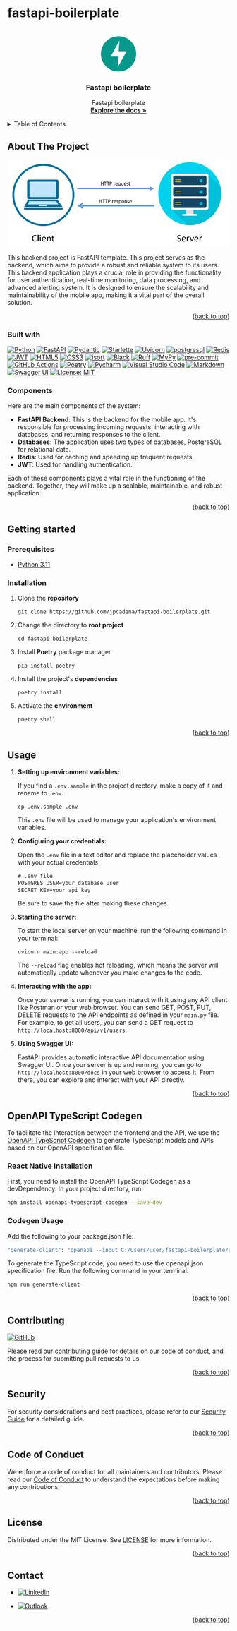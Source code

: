 # fastapi-boilerplate

<!-- Improved compatibility of back to top link: See: https://github.com/othneildrew/Best-README-Template/pull/73 -->
<a name="readme-top"></a>

<!-- PROJECT SHIELDS -->
<!--
*** Markdown "reference style" links for readability.
*** Reference links are enclosed in brackets [ ] instead of parentheses ( ).
-->


<!-- PROJECT LOGO -->
<br />
<div align="center">
  <a href="https://github.com/othneildrew/Best-README-Template">
    <img src="assets/images/logo.png" alt="Logo" width="80" height="80">
  </a>

<h3 align="center">Fastapi boilerplate</h3>

  <p align="center">
    Fastapi boilerplate
    <br />
    <a href="https://github.com/jpcadena/fastapi-boilerplate"><strong>Explore the docs »</strong></a>
    <br />
  </p>
</div>



<!-- TABLE OF CONTENTS -->
<details>
  <summary>Table of Contents</summary>
  <ol>
       <li>
      <a href="#about-the-project">About The Project</a>
      <ul>
        <li><a href="#built-with">Built With</a></li>
      </ul>
    </li>
    <li>
      <a href="#getting-started">Getting Started</a>
      <ul>
        <li><a href="#prerequisites">Prerequisites</a></li>
        <li><a href="#installation">Installation</a></li>
      </ul>
    </li>
    <li><a href="#usage">Usage</a></li>
    <li><a href="#api-documentation">API Documentation</a></li>
    <li><a href="#openapi-typescript-codegen">OpenAPI TypeScript Codegen</a>
      <ul>
        <li><a href="#react-native-installation">React Native Installation</a></li>
        <li><a href="#codegen-usage">Codegen Usage</a></li>
      </ul>
    </li>
    <li><a href="#contributing">Contributing</a></li>
    <li><a href="#security">Security</a></li>
    <li><a href="#code-of-conduct">Code of Conduct</a></li>
    <li><a href="#license">License</a></li>
    <li><a href="#contact">Contact</a></li>  </ol>
</details>



<!-- ABOUT THE PROJECT -->

## About The Project

![Project][project-screenshot]

This backend project is FastAPI template. This project serves as the backend,
which aims to provide a robust and reliable system to its users. This 
backend application plays a crucial role in providing the functionality for 
user authentication, real-time monitoring, data processing, and advanced
alerting system. It is designed to ensure the scalability and 
maintainability of the mobile app, making it a vital part of the overall 
solution.

<p align="right">(<a href="#readme-top">back to top</a>)</p>

### Built with

[![Python][python-shield]][python-url] [![FastAPI][fastapi-shield]][fastapi-url] [![Pydantic][pydantic-shield]][pydantic-url] [![Starlette][starlette-shield]][starlette-url] [![Uvicorn][uvicorn-shield]][uvicorn-url] [![postgresql][postgresql-shield]][postgresql-url] [![Redis][redis-shield]][redis-url] [![JWT][jwt-shield]][jwt-url] [![HTML5][html5-shield]][html5-url] [![CSS3][css3-shield]][css3-url] [![isort][isort-shield]][isort-url] [![Black][black-shield]][black-url] [![Ruff][ruff-shield]][ruff-url] [![MyPy][mypy-shield]][mypy-url] [![pre-commit][pre-commit-shield]][pre-commit-url] [![GitHub Actions][github-actions-shield]][github-actions-url] [![Poetry][poetry-shield]][poetry-url] [![Pycharm][pycharm-shield]][pycharm-url] [![Visual Studio Code][visual-studio-code-shield]][visual-studio-code-url] [![Markdown][markdown-shield]][markdown-url] [![Swagger UI][swagger-ui-shield]][swagger-ui-url] [![License: MIT][license-shield]][license-url]

### Components

Here are the main components of the system:

- **FastAPI Backend**: This is the backend for the mobile app. It's responsible for processing incoming requests, interacting with databases, and returning responses to the client.
- **Databases**: The application uses two types of databases, PostgreSQL for relational data.
- **Redis**: Used for caching and speeding up frequent requests.
- **JWT**: Used for handling authentication.

Each of these components plays a vital role in the functioning of the 
backend. Together, they will make up a scalable, maintainable, and robust 
application.

<p align="right">(<a href="#readme-top">back to top</a>)</p>


<!-- GETTING STARTED -->

## Getting started

### Prerequisites

- [Python 3.11][python-docs]

### Installation

1. Clone the **repository**
   ```
   git clone https://github.com/jpcadena/fastapi-boilerplate.git
   ```
2. Change the directory to **root project**
   ```
   cd fastapi-boilerplate
   ```
3. Install **Poetry** package manager
   ```
   pip install poetry
   ```
4. Install the project's **dependencies**
   ```
   poetry install
   ```
5. Activate the **environment**
   ```
   poetry shell
   ```

<p align="right">(<a href="#readme-top">back to top</a>)</p>


<!-- USAGE EXAMPLES -->

## Usage

1. **Setting up environment variables:**

   If you find a `.env.sample` in the project directory, make a copy of it and rename to `.env`.

   ```
   cp .env.sample .env
   ```

   This `.env` file will be used to manage your application's environment variables.


2. **Configuring your credentials:**

   Open the `.env` file in a text editor and replace the placeholder values with your actual credentials.
   ```
   # .env file
   POSTGRES_USER=your_database_user
   SECRET_KEY=your_api_key
   ```
   Be sure to save the file after making these changes.


3. **Starting the server:**

   To start the local server on your machine, run the following command in your terminal:

   ```
   uvicorn main:app --reload
   ```

   The `--reload` flag enables hot reloading, which means the server will automatically update whenever you make changes to the code.


4. **Interacting with the app:**

   Once your server is running, you can interact with it using any API client like Postman or your web browser. You can send GET, POST, PUT, DELETE requests to the API endpoints as defined in your `main.py` file. For example, to get all users, you can send a GET request to `http://localhost:8000/api/v1/users`.


5. **Using Swagger UI:**

   FastAPI provides automatic interactive API documentation using Swagger UI. Once your server is up and running, you can go to `http://localhost:8000/docs` in your web browser to access it. From there, you can explore and interact with your API directly.

<p align="right">(<a href="#readme-top">back to top</a>)</p>

<!-- OPENAPI TYPESCRIPT CODEGEN -->

## OpenAPI TypeScript Codegen

To facilitate the interaction between the frontend and the API, we use the [OpenAPI TypeScript Codegen](https://github.com/ferdikoomen/openapi-typescript-codegen) to generate TypeScript models and APIs based on our OpenAPI specification file.

### React Native Installation

First, you need to install the OpenAPI TypeScript Codegen as a devDependency. In your project directory, run:

```bash
npm install openapi-typescript-codegen --save-dev
```

### Codegen Usage

Add the following to your package.json file:
```bash
"generate-client": "openapi --input C:/Users/user/fastapi-boilerplate/openapi.json --output . /src/client --client axios"
```

To generate the TypeScript code, you need to use the openapi.json specification file. Run the following command in your terminal:

```bash
npm run generate-client
```

<p align="right">(<a href="#readme-top">back to top</a>)</p>

<!-- CONTRIBUTING -->

## Contributing

[![GitHub][github-shield]][github-url]

Please read our [contributing guide](CONTRIBUTING.md) for details on our code of conduct, and the process for submitting pull requests to us.

<p align="right">(<a href="#readme-top">back to top</a>)</p>

<!-- SECURITY -->

## Security

For security considerations and best practices, please refer to our [Security Guide](SECURITY.md) for a detailed guide.

<p align="right">(<a href="#readme-top">back to top</a>)</p>

<!-- CODE_OF_CONDUCT -->

## Code of Conduct

We enforce a code of conduct for all maintainers and contributors. Please read our [Code of Conduct](CODE_OF_CONDUCT.md) to understand the expectations before making any contributions.

<p align="right">(<a href="#readme-top">back to top</a>)</p>

<!-- LICENSE -->

## License

Distributed under the MIT License. See [LICENSE](LICENSE) for more information.

<p align="right">(<a href="#readme-top">back to top</a>)</p>

<!-- CONTACT -->

## Contact

- [![LinkedIn][linkedin-shield]][linkedin-url]

- [![Outlook][outlook-shield]](mailto:jpcadena@espol.edu.ec?subject=[GitHub]fastapi-boilerplate)

<p align="right">(<a href="#readme-top">back to top</a>)</p>

<!-- MARKDOWN LINKS & IMAGES -->
<!-- https://www.markdownguide.org/basic-syntax/#reference-style-links -->

[project-screenshot]: assets/images/project.png
[python-docs]: https://docs.python.org/3.11/

[linkedin-shield]: https://img.shields.io/badge/linkedin-%230077B5.svg?style=for-the-badge&logo=linkedin&logoColor=white
[outlook-shield]: https://img.shields.io/badge/Microsoft_Outlook-0078D4?style=for-the-badge&logo=microsoft-outlook&logoColor=white
[python-shield]: https://img.shields.io/badge/python-3670A0?style=for-the-badge&logo=python&logoColor=ffdd54
[fastapi-shield]: https://img.shields.io/badge/FastAPI-FFFFFF?style=for-the-badge&logo=fastapi
[pydantic-shield]: https://img.shields.io/badge/Pydantic-FF43A1?style=for-the-badge&logo=pydantic&logoColor=white
[starlette-shield]: https://img.shields.io/badge/Starlette-392939?style=for-the-badge&logo=starlette&logoColor=white
[uvicorn-shield]: https://img.shields.io/badge/Uvicorn-2A308B?style=for-the-badge&logo=uvicorn&logoColor=white
[redis-shield]: https://img.shields.io/badge/Redis-DC382D?style=for-the-badge&logo=redis&logoColor=white
[html5-shield]: https://img.shields.io/badge/HTML5-E34F26?style=for-the-badge&logo=html5&logoColor=white
[jwt-shield]: https://img.shields.io/badge/JWT-black?style=for-the-badge&logo=JSON%20web%20tokens
[pycharm-shield]: https://img.shields.io/badge/PyCharm-21D789?style=for-the-badge&logo=pycharm&logoColor=white
[markdown-shield]: https://img.shields.io/badge/Markdown-000000?style=for-the-badge&logo=markdown&logoColor=white
[swagger-ui-shield]: https://img.shields.io/badge/-Swagger-%23Clojure?style=for-the-badge&logo=swagger&logoColor=white
[github-shield]: https://img.shields.io/badge/github-%23121011.svg?style=for-the-badge&logo=github&logoColor=white
[ruff-shield]: https://img.shields.io/endpoint?url=https://raw.githubusercontent.com/charliermarsh/ruff/main/assets/badge/v1.json
[black-shield]: https://img.shields.io/badge/code%20style-black-000000.svg?style=for-the-badge&logo=appveyor
[mypy-shield]: https://img.shields.io/badge/mypy-checked-2A6DB2.svg?style=for-the-badge&logo=appveyor
[visual-studio-code-shield]: https://img.shields.io/badge/Visual_Studio_Code-007ACC?style=for-the-badge&logo=visual-studio-code&logoColor=white
[poetry-shield]: https://img.shields.io/endpoint?url=https://raw.githubusercontent.com/python-poetry/website/main/static/badge/v0.json
[postgresql-shield]: https://img.shields.io/badge/PostgreSQL-336791?style=for-the-badge&logo=postgresql&logoColor=white
[isort-shield]: https://img.shields.io/badge/%20imports-isort-%231674b1?style=flat&labelColor=ef8336
[github-actions-shield]: https://img.shields.io/badge/github%20actions-%232671E5.svg?style=for-the-badge&logo=githubactions&logoColor=white
[pre-commit-shield]: https://img.shields.io/badge/pre--commit-F7B93E?style=for-the-badge&logo=pre-commit&logoColor=white
[css3-shield]: https://img.shields.io/badge/CSS3-1572B6?style=for-the-badge&logo=css3&logoColor=white
[license-shield]: https://img.shields.io/badge/License-MIT-yellow.svg

[linkedin-url]: https://linkedin.com/in/juanpablocadenaaguilar
[python-url]: https://docs.python.org/3.11/
[python-url]: https://www.python.org/
[fastapi-url]: https://fastapi.tiangolo.com
[pydantic-url]: https://docs.pydantic.dev
[starlette-url]: https://www.starlette.io/
[uvicorn-url]: https://www.uvicorn.org/
[redis-url]: https://redis.io/
[html5-url]: https://developer.mozilla.org/en-US/docs/Glossary/HTML5
[jwt-url]: https://jwt.io/
[pycharm-url]: https://www.jetbrains.com/pycharm/
[markdown-url]: https://daringfireball.net/projects/markdown/
[swagger-ui-url]: https://swagger.io/
[github-url]: https://github.com/jpcadena/fastapi-boilerplate
[ruff-url]: https://beta.ruff.rs/docs/
[black-url]: https://github.com/psf/black
[mypy-url]: http://mypy-lang.org/
[visual-studio-code-url]: https://code.visualstudio.com/
[poetry-url]: https://python-poetry.org/
[postgresql-url]: https://www.postgresql.org/
[isort-url]: https://pycqa.github.io/isort/
[github-actions-url]: https://github.com/features/actions
[pre-commit-url]: https://pre-commit.com/
[css3-url]: https://developer.mozilla.org/en-US/docs/Web/CSS
[license-url]: https://opensource.org/licenses/MIT
